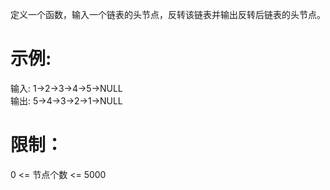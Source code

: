 定义一个函数，输入一个链表的头节点，反转该链表并输出反转后链表的头节点。
# 示例:

输入: 1->2->3->4->5->NULL  
输出: 5->4->3->2->1->NULL

# 限制：

0 <= 节点个数 <= 5000